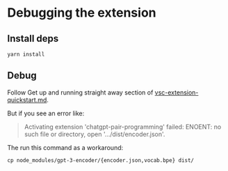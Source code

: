 # Debugging the extension

## Install deps

```
yarn install
```

## Debug

Follow Get up and running straight away section of [vsc-extension-quickstart.md](vsc-extension-quickstart.md).

But if you see an error like:

> Activating extension 'chatgpt-pair-programming' failed: ENOENT: no such file or directory, open '.../dist/encoder.json'.

The run this command as a workaround:

```
cp node_modules/gpt-3-encoder/{encoder.json,vocab.bpe} dist/
```
